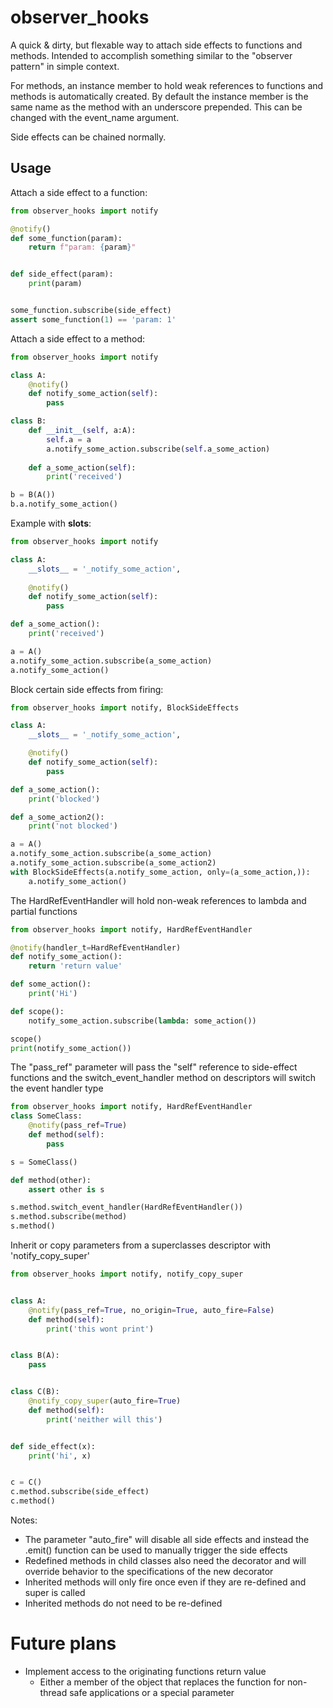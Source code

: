# observer_hooks
A quick & dirty, but flexable way to attach side effects to functions and methods.
Intended to accomplish something similar to the "observer pattern" in simple context.

For methods, an instance member to hold weak references to functions and methods is automatically created. By default
the instance member is the same name as the method with an underscore prepended. This can be changed with the event_name
argument.

Side effects can be chained normally.

## Usage

Attach a side effect to a function:
```python
from observer_hooks import notify

@notify()
def some_function(param):
    return f"param: {param}"


def side_effect(param):
    print(param)


some_function.subscribe(side_effect)
assert some_function(1) == 'param: 1'
```

Attach a side effect to a method:
```python
from observer_hooks import notify

class A:
    @notify()
    def notify_some_action(self):
        pass

class B:
    def __init__(self, a:A):
        self.a = a
        a.notify_some_action.subscribe(self.a_some_action)
    
    def a_some_action(self):
        print('received')

b = B(A())
b.a.notify_some_action()
```

Example with __slots__:
```python
from observer_hooks import notify

class A:
    __slots__ = '_notify_some_action',
    
    @notify()
    def notify_some_action(self):
        pass

def a_some_action():
    print('received')

a = A()
a.notify_some_action.subscribe(a_some_action)
a.notify_some_action()
```

Block certain side effects from firing:
```python
from observer_hooks import notify, BlockSideEffects

class A:
    __slots__ = '_notify_some_action',

    @notify()
    def notify_some_action(self):
        pass

def a_some_action():
    print('blocked')

def a_some_action2():
    print('not blocked')

a = A()
a.notify_some_action.subscribe(a_some_action)
a.notify_some_action.subscribe(a_some_action2)
with BlockSideEffects(a.notify_some_action, only=(a_some_action,)):
    a.notify_some_action()
```

The HardRefEventHandler will hold non-weak references to lambda and partial functions
```python
from observer_hooks import notify, HardRefEventHandler

@notify(handler_t=HardRefEventHandler)
def notify_some_action():
    return 'return value'

def some_action():
    print('Hi')

def scope():
    notify_some_action.subscribe(lambda: some_action())

scope()
print(notify_some_action())
```

The "pass_ref" parameter will pass the "self" reference to side-effect functions and the switch_event_handler method on descriptors will switch the event handler type
```python
from observer_hooks import notify, HardRefEventHandler
class SomeClass:
    @notify(pass_ref=True)
    def method(self):
        pass

s = SomeClass()

def method(other):
    assert other is s

s.method.switch_event_handler(HardRefEventHandler())
s.method.subscribe(method)
s.method()
```

Inherit or copy parameters from a superclasses descriptor with 'notify_copy_super'

```python
from observer_hooks import notify, notify_copy_super


class A:
    @notify(pass_ref=True, no_origin=True, auto_fire=False)
    def method(self):
        print('this wont print')


class B(A):
    pass


class C(B):
    @notify_copy_super(auto_fire=True)
    def method(self):
        print('neither will this')


def side_effect(x):
    print('hi', x)


c = C()
c.method.subscribe(side_effect)
c.method()
```


Notes:
- The parameter "auto_fire" will disable all side effects and instead the .emit() function can be used to manually trigger the side effects
- Redefined methods in child classes also need the decorator and will override behavior to the specifications of the new decorator
- Inherited methods will only fire once even if they are re-defined and super is called
- Inherited methods do not need to be re-defined

# Future plans

- Implement access to the originating functions return value
  - Either a member of the object that replaces the function for non-thread safe applications or a special parameter
